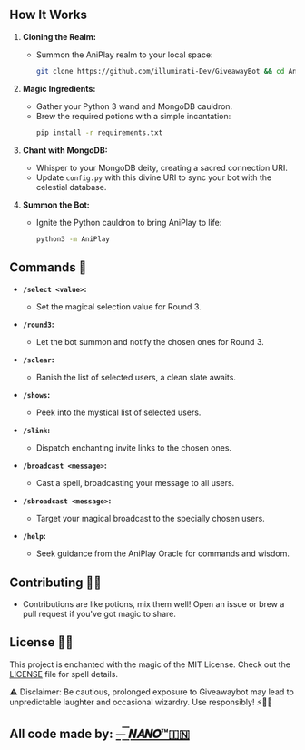 ## How It Works

1. **Cloning the Realm:**
   - Summon the AniPlay realm to your local space:
     ```bash
     git clone https://github.com/illuminati-Dev/GiveawayBot && cd AniPlay
     ```

2. **Magic Ingredients:**
   - Gather your Python 3 wand and MongoDB cauldron.
   - Brew the required potions with a simple incantation:
     ```bash
     pip install -r requirements.txt
     ```

3. **Chant with MongoDB:**
   - Whisper to your MongoDB deity, creating a sacred connection URI.
   - Update `config.py` with this divine URI to sync your bot with the celestial database.

4. **Summon the Bot:**
   - Ignite the Python cauldron to bring AniPlay to life:
     ```bash
     python3 -m AniPlay
     ```

## Commands 🚀

- **`/select <value>`:**
  - Set the magical selection value for Round 3.

- **`/round3`:**
  - Let the bot summon and notify the chosen ones for Round 3.

- **`/sclear`:**
  - Banish the list of selected users, a clean slate awaits.

- **`/shows`:**
  - Peek into the mystical list of selected users.

- **`/slink`:**
  - Dispatch enchanting invite links to the chosen ones.

- **`/broadcast <message>`:**
  - Cast a spell, broadcasting your message to all users.

- **`/sbroadcast <message>`:**
  - Target your magical broadcast to the specially chosen users.

- **`/help`:**
  - Seek guidance from the AniPlay Oracle for commands and wisdom.

## Contributing 🧙‍♂️

- Contributions are like potions, mix them well! Open an issue or brew a pull request if you've got magic to share.

## License 📜✨

This project is enchanted with the magic of the MIT License. Check out the [LICENSE](https://github.com/illuminati-Dev/Fsub/blob/main/License) file for spell details.

⚠️ Disclaimer: Be cautious, prolonged exposure to Giveawaybot may lead to unpredictable laughter and occasional wizardry. Use responsibly! ⚡️🧙‍♀️


## All code made by: [⏤͟͞ 𝙉𝘼𝙉𝙊™🇮🇳](https://telegram.me/GenVNano)
